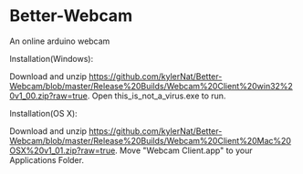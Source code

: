 Better-Webcam
=============

An online arduino webcam

Installation(Windows):

Download and unzip https://github.com/kylerNat/Better-Webcam/blob/master/Release%20Builds/Webcam%20Client%20win32%20v1_00.zip?raw=true. Open this_is_not_a_virus.exe to run.

Installation(OS X):

Download and unzip https://github.com/kylerNat/Better-Webcam/blob/master/Release%20Builds/Webcam%20Client%20Mac%20OSX%20v1_01.zip?raw=true. Move "Webcam Client.app" to your Applications Folder.
